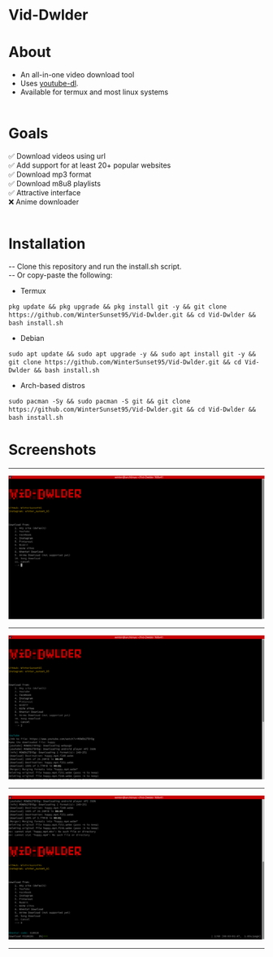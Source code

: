 # <h1>Vid-Dwlder</h1>
# About
* An all-in-one video download tool<br>
* Uses <a href='https://github.com/ytdl-org/youtube-dl'>youtube-dl</a>.
* Available for termux and most linux systems
<br><br>
# Goals
✅ Download videos using url<br>
✅ Add support for at least 20+ popular websites<br>
✅ Download mp3 format<br>
✅ Download m8u8 playlists<br>
✅ Attractive interface<br>
❌ Anime downloader<br><br>
# Installation
-- Clone this repository and run the install.sh script.<br>
-- Or copy-paste the following:<br>
* Termux
```
pkg update && pkg upgrade && pkg install git -y && git clone https://github.com/WinterSunset95/Vid-Dwlder.git && cd Vid-Dwlder && bash install.sh
```
* Debian 
```
sudo apt update && sudo apt upgrade -y && sudo apt install git -y && git clone https://github.com/WinterSunset95/Vid-Dwlder.git && cd Vid-Dwlder && bash install.sh
```
* Arch-based distros
```
sudo pacman -Sy && sudo pacman -S git && git clone https://github.com/WinterSunset95/Vid-Dwlder.git && cd Vid-Dwlder && bash install.sh
```
# Screenshots
<hr>
<img src="./screenshots/s1.png">
<hr>
<img src="./screenshots/s2.png">
<hr>
<img src="./screenshots/s3.png">
<hr>

